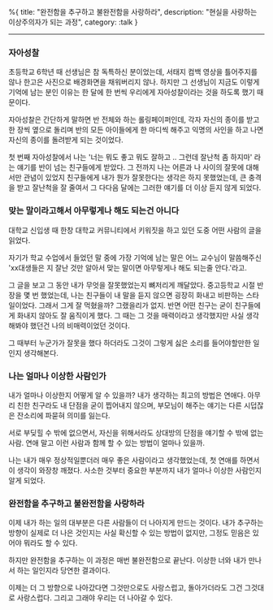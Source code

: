 %{
title: "완전함을 추구하고 불완전함을 사랑하라",
description: "현실을 사랑하는 이상주의자가 되는 과정",
category: :talk
}

---

### 자아성찰

초등학교 6학년 때 선생님은 참 독특하신 분이었는데, 서태지 컴백 영상을 틀어주지를 않나 한고은 사진으로 배경화면을 채워버리지 않나. 하지만 그 선생님이 지금도 이렇게 기억에 남는 분인 이유는 한 달에 한 번씩 우리에게 자아성찰이라는 것을 하도록 했기 때문이다.

자아성찰은 간단하게 말하면 반 전체와 하는 롤링페이퍼인데, 각자 자신의 종이를 받고 한 장씩 옆으로 돌리며 반의 모든 아이들에게 한 마디씩 해주고 익명의 사인을 하고 나면 자신의 종이를 돌려받게 되는 것이었다.

첫 번째 자아성찰에서 나는 '너는 뭐도 좋고 뭐도 잘하고 .. 그런데 잘난척 좀 하지마' 라는 얘기를 반이 넘는 친구들에게 받았다. 그 전까지 나는 어른과 나 사이의 잘못에 대해서만 관념이 있었지 친구들에게 내가 뭔가 잘못한다는 생각은 하지 못했었는데, 큰 충격을 받고 잘난척을 잘 줄여서 그 다다음 달에는 그러한 얘기를 더 이상 듣지 않게 되었다.

### 맞는 말이라고해서 아무렇게나 해도 되는건 아니다

대학교 신입생 때 한창 대학교 커뮤니티에서 키워짓을 하고 있던 도중 어떤 사람의 글을 읽었다.

자기가 학교 수업에서 들었던 말 중에 가장 기억에 남는 말은 어느 교수님이 말씀해주신 'xx대생들은 지 잘난 것만 알아서 맞는 말이면 아무렇게나 해도 되는줄 안다.'라고.

그 글을 보고 그 동안 내가 무엇을 잘못했었는지 뼈저리게 깨달았다. 중고등학교 시절 반장을 몇 번 했었는데, 나는 친구들이 내 말을 듣지 않으면 굉장히 화내고 비판하는 스타일이었다. 그래서 그게 잘 먹혔을까? 그랬을리가 없지. 반면 어떤 친구는 굳이 친구들에게 화내지 않아도 잘 움직이게 했다. 그 때는 그 것을 매력이라고 생각했지만 사실 생각해봐야 했던건 나의 비매력이었던 것이다.

그 때부터 누군가가 잘못을 했다 하더라도 그것이 그렇게 싫은 소리를 들어야할만한 일인지 생각해본다.

### 나는 얼마나 이상한 사람인가

내가 얼마나 이상한지 어떻게 알 수 있을까? 내가 생각하는 최고의 방법은 연애다. 아무리 친한 친구라도 내 단점을 굳이 찝어내지 않으며, 부모님이 해주는 얘기는 다른 시덥잖은 잔소리에 파묻혀 의미를 잃는다.

서로 부딪힐 수 밖에 없으면서, 자신을 위해서라도 상대방의 단점을 얘기할 수 밖에 없는 사람. 연애 말고 이런 사람과 함께 할 수 있는 방법이 얼마나 있을까.

나는 내가 매우 정상적일뿐더러 매우 좋은 사람이라고 생각했었는데, 첫 연애를 하면서 이 생각이 와장창 깨졌다. 사소한 것부터 중요한 부분까지 내가 얼마나 이상한 사람인지 알게 되었다.

### 완전함을 추구하고 불완전함을 사랑하라

이제 내가 하는 일의 대부분은 다른 사람들이 더 나아지게 만드는 것이다. 내가 추구하는 방향이 실제로 더 나은 것인지는 사실 확신할 수 있는 방법이 없지만, 그정도 믿음은 있어야 뭐라도 할 수 있다.

하지만 완전함을 추구하는 이 과정은 매번 불완전함으로 끝난다. 이상한 너와 내가 만나서 하는 일인지라 당연한 결과이다.

이제는 더 그 방향으로 나아갔다면 그것만으로도 사랑스럽고, 돌아가더라도 그건 그것대로 사랑스럽다. 그리고 그래야 우리는 더 나아갈 수 있다.
